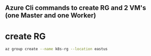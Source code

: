## Azure Cli commands to create RG and 2 VM's (one Master and one Worker)

# create RG
```bash
az group create --name k8s-rg --location eastus
```